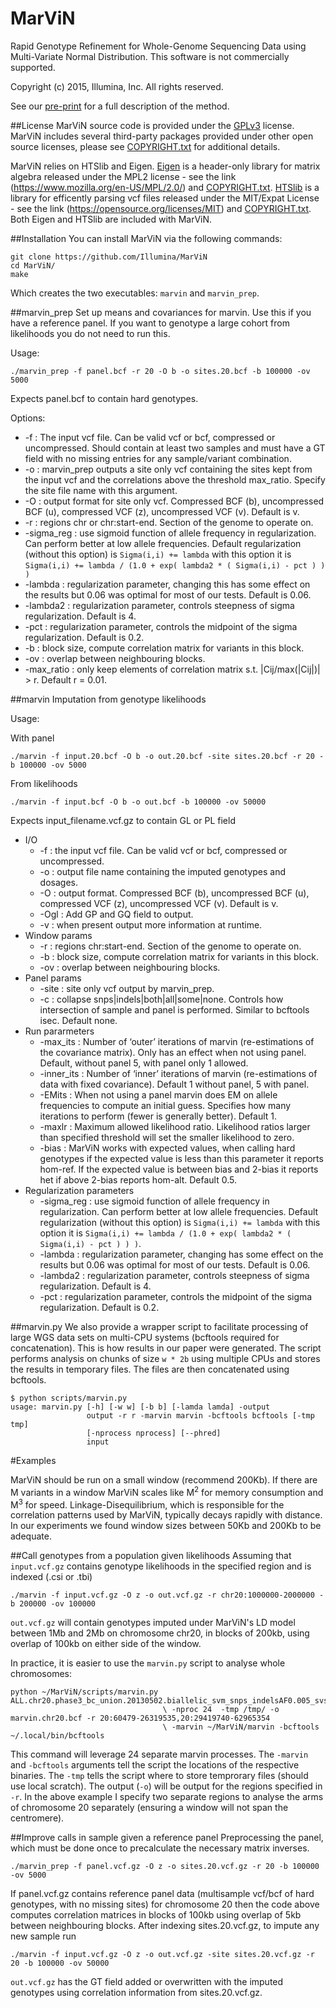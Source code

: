 # MarViN
Rapid Genotype Refinement for Whole-Genome Sequencing Data using Multi-Variate Normal Distribution. This software is not commercially supported.

Copyright (c) 2015, Illumina, Inc. All rights reserved.

See our [pre-print](http://biorxiv.org/content/biorxiv/early/2015/11/12/031484.full.pdf) for a full description of the method.

##License
MarViN source code is provided under the [GPLv3](https://git.illumina.com/rarthur/MarViN/blob/master/LICENSE.txt) license. MarViN includes several third-party packages provided under other open source licenses, please see [COPYRIGHT.txt](https://git.illumina.com/rarthur/MarViN/blob/master/COPYRIGHT.txt) for additional details.

MarViN relies on HTSlib and Eigen. [Eigen](http://eigen.tuxfamily.org/index.php?title=Main_Page) is a header-only library for matrix algebra released under the MPL2 license - see the link (https://www.mozilla.org/en-US/MPL/2.0/) and [COPYRIGHT.txt](https://git.illumina.com/rarthur/MarViN/blob/master/COPYRIGHT.txt). [HTSlib](http://www.htslib.org/) is a library for efficently parsing vcf files released under the MIT/Expat License - see the link (https://opensource.org/licenses/MIT) and [COPYRIGHT.txt](https://git.illumina.com/rarthur/MarViN/blob/master/COPYRIGHT.txt).
Both Eigen and HTSlib are included with MarViN.

##Installation
You can install MarViN via the following commands:
```
git clone https://github.com/Illumina/MarViN
cd MarViN/
make
```
Which creates the two executables: `marvin` and `marvin_prep`.

##marvin_prep
Set up means and covariances for marvin. Use this if you have a reference panel. If you want to genotype a large cohort from likelihoods you do not need to run this.

Usage:

```./marvin_prep -f panel.bcf -r 20 -O b -o sites.20.bcf -b 100000 -ov 5000 ```

Expects panel.bcf to contain hard genotypes. 

Options:

* -f : The input vcf file. Can be valid vcf or bcf, compressed or uncompressed. Should contain at least two samples and must have a GT field with no missing entries for any sample/variant combination.
* -o : marvin\_prep outputs a site only vcf containing the sites kept from the input vcf and the correlations above the threshold max_ratio. Specify the site file name with this argument.
* -O : output format for site only vcf. Compressed BCF (b), uncompressed BCF (u), compressed VCF (z), uncompressed VCF (v). Default is v.
* -r : regions chr or chr:start-end. Section of the genome to operate on. 
* -sigma_reg : use sigmoid function of allele frequency in regularization. Can perform better at low allele frequencies. Default regularization (without this option) is `Sigma(i,i) += lambda` with this option it is `Sigma(i,i) += lambda / (1.0 + exp( lambda2 * ( Sigma(i,i) - pct ) ) )`
* -lambda : regularization parameter, changing this has some effect on the results but 0.06 was optimal for most of our tests. Default is 0.06.
* -lambda2 : regularization parameter, controls steepness of sigma regularization. Default is 4.
* -pct : regularization parameter, controls the midpoint of the sigma regularization. Default is 0.2.
* -b : block size, compute correlation matrix for variants in this block. 
* -ov : overlap between neighbouring blocks. 
* -max_ratio : only keep elements of correlation matrix s.t. |Cij/max(|Cij|)| > r. Default r = 0.01.

##marvin
Imputation from genotype likelihoods

Usage:

With panel

```./marvin -f input.20.bcf -O b -o out.20.bcf -site sites.20.bcf -r 20 -b 100000 -ov 5000```

From likelihoods

```./marvin -f input.bcf -O b -o out.bcf -b 100000 -ov 50000```

Expects input_filename.vcf.gz to contain GL or PL field
* I/O
  * -f : the input vcf file. Can be valid vcf or bcf, compressed or uncompressed. 
  * -o : output file name containing the imputed genotypes and dosages.
  * -O : output format. Compressed BCF (b), uncompressed BCF (u), compressed VCF (z), uncompressed VCF (v). Default is v.
  * -Ogl : Add GP and GQ field to output.
  * -v : when present output more information at runtime.
* Window params
  * -r : regions chr:start-end. Section of the genome to operate on.
  * -b : block size, compute correlation matrix for variants in this block. 
  * -ov : overlap between neighbouring blocks. 
* Panel params
  * -site : site only vcf output by marvin_prep.
  * -c : collapse snps|indels|both|all|some|none. Controls how intersection of sample and panel is performed. Similar to bcftools isec. Default none.
* Run pararmeters
  * -max_its : Number of ‘outer’ iterations of marvin (re-estimations of the covariance matrix). Only has an effect when not using panel. Default, without panel 5, with panel only 1 allowed.
  * -inner_its : Number of ‘inner’ iterations of marvin (re-estimations of data with fixed covariance). Default 1 without panel, 5 with panel.
  * -EMits : When not using a panel marvin does EM on allele frequencies to compute an initial guess. Specifies how many iterations to perform (fewer is generally better). Default 1.
  * -maxlr : Maximum allowed likelihood ratio. Likelihood ratios larger than specified threshold will set the smaller likelihood to zero.
  * -bias : MarViN works with expected values, when calling hard genotypes if the expected value is less than this parameter it reports hom-ref. If the expected value is between bias and 2-bias it reports het if above 2-bias reports hom-alt. Default 0.5.
* Regularization parameters
  * -sigma_reg : use sigmoid function of allele frequency in regularization. Can perform better at low allele frequencies. Default regularization (without this option) is `Sigma(i,i) += lambda` with this option it is `Sigma(i,i) += lambda / (1.0 + exp( lambda2 * ( Sigma(i,i) - pct ) ) )`.
  * -lambda : regularization parameter, changing has some effect on the results but 0.06 was optimal for most of our tests. Default is 0.06.
  * -lambda2 : regularization parameter, controls steepness of sigma regularization. Default is 4.
  * -pct : regularization parameter, controls the midpoint of the sigma regularization. Default is 0.2.

##marvin.py
We also provide a wrapper script  to facilitate processing of large WGS data sets on multi-CPU systems (bcftools required for concatenation). This is how results in our paper were generated. The script performs analysis on chunks of size `w * 2b` using multiple CPUs and stores the results in temporary files. The files are then concatenated using bcftools.

```
$ python scripts/marvin.py
usage: marvin.py [-h] [-w w] [-b b] [-lamda lamda] -output
                 output -r r -marvin marvin -bcftools bcftools [-tmp tmp]
                 [-nprocess nprocess] [--phred]
                 input
```

#Examples

MarViN should be run on a small window (recommend 200Kb). If there are M variants in a window MarViN scales like M<sup>2</sup> for memory consumption and M<sup>3</sup> for speed. Linkage-Disequilibrium, which is responsible for the correlation patterns used by MarViN, typically decays rapidly with distance. In our experiments we found window sizes between 50Kb and 200Kb to be adequate.

##Call genotypes from a population given likelihoods
Assuming that `input.vcf.gz` contains genotype likelihoods in the specified region and is indexed (.csi or .tbi)
```
./marvin -f input.vcf.gz -O z -o out.vcf.gz -r chr20:1000000-2000000 -b 200000 -ov 100000
```
`out.vcf.gz` will contain genotypes imputed under MarViN's LD model between 1Mb and 2Mb on chromosome chr20, in blocks of 200kb, using overlap of 100kb on either side of the window.

In practice, it is easier to use the `marvin.py` script to analyse whole chromosomes:
```
python ~/MarViN/scripts/marvin.py ALL.chr20.phase3_bc_union.20130502.biallelic_svm_snps_indelsAF0.005_svs.gl.reheader.mac1.snps.bcf
                                  \ -nproc 24  -tmp /tmp/ -o marvin.chr20.bcf -r 20:60479-26319535,20:29419740-62965354 
                                  \ -marvin ~/MarViN/marvin -bcftools ~/.local/bin/bcftools
```
This command will leverage 24 separate marvin processes. The `-marvin` and `-bcftools` arguments tell the script the locations of the respective binaries. The `-tmp` tells the script where to store temprorary files (should use local scratch). The output (`-o`) will be output for the regions specified in `-r`. In the above example I specify two separate regions to analyse the arms of chromosome 20 separately (ensuring a window will not span the centromere).


##Improve calls in sample given a reference panel
Preprocessing the panel, which must be done once to precalculate the necessary matrix inverses.
```
./marvin_prep -f panel.vcf.gz -O z -o sites.20.vcf.gz -r 20 -b 100000 -ov 5000
```
If panel.vcf.gz contains reference panel data (multisample vcf/bcf of hard genotypes, with no missing sites) for chromosome 20 then the code above computes correlation matrices in blocks of 100kb using overlap of 5kb between neighbouring blocks.
After indexing sites.20.vcf.gz, to impute any new sample run

```
./marvin -f input.vcf.gz -O z -o out.vcf.gz -site sites.20.vcf.gz -r 20 -b 100000 -ov 50000
```
`out.vcf.gz` has the GT field added or overwritten with the imputed genotypes using correlation information from sites.20.vcf.gz.


